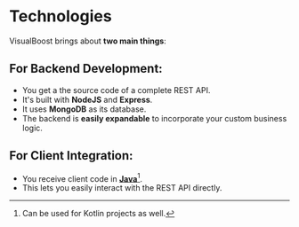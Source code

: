 # Technologies

VisualBoost brings about **two main things**:

## For Backend Development:

* You get a the source code of a complete REST API.
* It's built with **NodeJS** and **Express**.
* It uses **MongoDB** as its database.
* The backend is **easily expandable** to incorporate your custom business logic.

## For Client Integration:

* You receive client code in [**Java**](#user-content-fn-1)[^1]. &#x20;
* This lets you easily interact with the REST API directly.



[^1]: Can be used for Kotlin projects as well.
